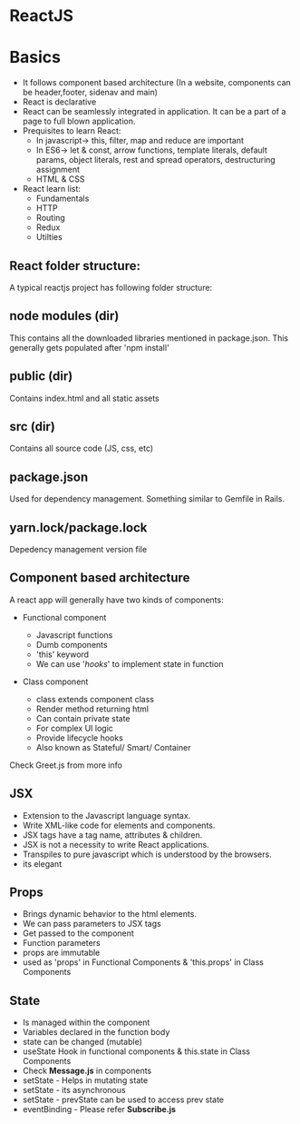 ReactJS
===============

# Basics

* It follows component based architecture (In a website, components can be header,footer, sidenav and main)
* React is declarative
* React can be seamlessly integrated in application. It can be a part of a page to full blown application.
* Prequisites to learn React:
  - In javascript-> this, filter, map and reduce are important
  - In ES6-> let & const, arrow functions, template literals, default params, object literals, rest and spread operators, destructuring assignment
  - HTML & CSS
* React learn list:
  - Fundamentals
  - HTTP
  - Routing
  - Redux
  - Utilties

## React folder structure:

A typical reactjs project has following folder structure:

node modules (dir)
-------------  
This contains all the downloaded libraries mentioned in package.json. This generally gets populated after 'npm install'


public (dir)
--------------
Contains index.html and all static assets


src (dir)
--------------
Contains all source code (JS, css, etc)


package.json
---------------
Used for dependency management. Something similar to Gemfile in Rails.


yarn.lock/package.lock
-----------------------
Depedency management version file


## Component based architecture

A react app will generally have two kinds of components:

* Functional component
  - Javascript functions
  - Dumb components
  - 'this' keyword
  -  We can use '<i>hooks</i>' to implement state in function

* Class component
  - class extends component class
  - Render method returning html
  - Can contain private state
  - For complex UI logic
  - Provide lifecycle hooks
  - Also known as Stateful/ Smart/ Container

Check Greet.js from more info

## JSX

* Extension to the Javascript language syntax.
* Write XML-like code for elements and components.
* JSX tags have a tag name, attributes & children.
* JSX is not a necessity to write React applications.
* Transpiles to pure javascript which is understood by the browsers.
* its elegant

## Props

* Brings dynamic behavior to the html elements.
* We can pass parameters to JSX tags
* Get passed to the component
* Function parameters
* props are immutable
* used as 'props' in Functional Components & 'this.props' in Class Components

## State

* Is managed within the component
* Variables declared in the function body
* state can be changed (mutable)
* useState Hook in functional components & this.state in Class Components
* Check <b>Message.js</b> in components
* setState - Helps in mutating state
* setState - its asynchronous
* setState - prevState can be used to access prev state
* eventBinding - Please refer <b>Subscribe.js</b>






